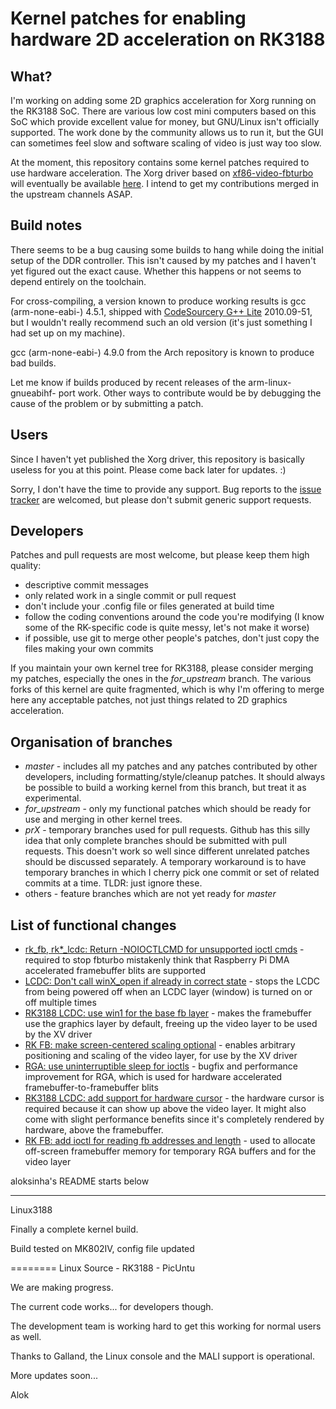 Kernel patches for enabling hardware 2D acceleration on RK3188
==============================================================

What?
-----

I'm working on adding some 2D graphics acceleration for Xorg running on the RK3188 SoC. There are various low cost mini computers based on this SoC which provide excellent value for money, but GNU/Linux isn't officially supported. The work done by the community allows us to run it, but the GUI can sometimes feel slow and software scaling of video is just way too slow.

At the moment, this repository contains some kernel patches required to use hardware acceleration. The Xorg driver based on [xf86-video-fbturbo](https://github.com/lgeek/xf86-video-fbturbo) will eventually be available [here](https://github.com/ssvb/xf86-video-fbturbo). I intend to get my contributions merged in the upstream channels ASAP.

Build notes
-----------

There seems to be a bug causing some builds to hang while doing the initial setup of the DDR controller. This isn't caused by my patches and I haven't yet figured out the exact cause. Whether this happens or not seems to depend entirely on the toolchain. 

For cross-compiling, a version known to produce working results is gcc (arm-none-eabi-) 4.5.1, shipped with [CodeSourcery G++ Lite](http://www.mentor.com/embedded-software/sourcery-tools/sourcery-codebench/editions/lite-edition/) 2010.09-51, but I wouldn't really recommend such an old version (it's just something I had set up on my machine).

gcc (arm-none-eabi-) 4.9.0 from the Arch repository is known to produce bad builds.

Let me know if builds produced by recent releases of the arm-linux-gnueabihf- port work. Other ways to contribute would be by debugging the cause of the problem or by submitting a patch.

Users
-----

Since I haven't yet published the Xorg driver, this repository is basically useless for you at this point. Please come back later for updates. :)

Sorry, I don't have the time to provide any support. Bug reports to the [issue tracker](https://github.com/lgeek/Linux3188/issues) are welcomed, but please don't submit generic support requests.


Developers
----------

Patches and pull requests are most welcome, but please keep them high quality: 
* descriptive commit messages
* only related work in a single commit or pull request
* don't include your .config file or files generated at build time
* follow the coding conventions around the code you're modifying (I know some of the RK-specific code is quite messy, let's not make it worse)
* if possible, use git to merge other people's patches, don't just copy the files making your own commits

If you maintain your own kernel tree for RK3188, please consider merging my patches, especially the ones in the *for_upstream* branch. The various forks of this kernel are quite fragmented, which is why I'm offering to merge here any acceptable patches, not just things related to 2D graphics acceleration.


Organisation of branches
------------------------
* *master* - includes all my patches and any patches contributed by other developers, including formatting/style/cleanup patches. It should always be possible to build a working kernel from this branch, but treat it as experimental.
* *for_upstream* - only my functional patches which should be ready for use and merging in other kernel trees.
* *prX* - temporary branches used for pull requests. Github has this silly idea that only complete branches should be submitted with pull requests. This doesn't work so well since different unrelated patches should be discussed separately. A temporary workaround is to have temporary branches in which I cherry pick one commit or set of related commits at a time. TLDR: just ignore these.
* others - feature branches which are not yet ready for *master*


List of functional changes
--------------------------
* [rk_fb, rk*_lcdc: Return -NOIOCTLCMD for unsupported ioctl cmds](https://github.com/lgeek/Linux3188/commit/6ecc29c50e7eb7f583c1195ee5e8fc6d61f0a3f5) - required to stop fbturbo mistakenly think that Raspberry Pi DMA accelerated framebuffer blits are supported
* [LCDC: Don't call winX_open if already in correct state](https://github.com/lgeek/Linux3188/commit/b415621143c8ac9e800bc280668f4aea1c0c0d40) - stops the LCDC from being powered off when an LCDC layer (window) is turned on or off multiple times
* [RK3188 LCDC: use win1 for the base fb layer](https://github.com/lgeek/Linux3188/commit/3fff78f0441f4e21e5831e614d17d42117280529) - makes the framebuffer use the graphics layer by default, freeing up the video layer to be used by the XV driver
* [RK FB: make screen-centered scaling optional](https://github.com/lgeek/Linux3188/commit/d0444e580a32adf1890d99c1691153199475333f) - enables arbitrary positioning and scaling of the video layer, for use by the XV driver
* [RGA: use uninterruptible sleep for ioctls](https://github.com/lgeek/Linux3188/commit/c6f5730a30b3de6727cf31be0ba2ae7c59db5e7f) - bugfix and performance improvement for RGA, which is used for hardware accelerated framebuffer-to-framebuffer blits
* [RK3188 LCDC: add support for hardware cursor](https://github.com/lgeek/Linux3188/commit/9a2c02fb0072482be80baf8617d6fd583215efd7) - the hardware cursor is required because it can show up above the video layer. It might also come with slight performance benefits since it's completely rendered by hardware, above the framebuffer.
* [RK FB: add ioctl for reading fb addresses and length](https://github.com/lgeek/Linux3188/commit/ac210001b05b3df3bb351f043f1391b9a12d199b) - used to allocate off-screen framebuffer memory for temporary RGA buffers and for the video layer


aloksinha's README starts below

---------------------------------------

Linux3188

Finally a complete kernel build.

Build tested on MK802IV, config file updated

========
Linux Source - RK3188 - PicUntu

We are making progress.

The current code works... for developers though.

The development team is working hard to get this working for normal users as well.

Thanks to Galland, the Linux console and the MALI support is operational.

More updates soon...

Alok


